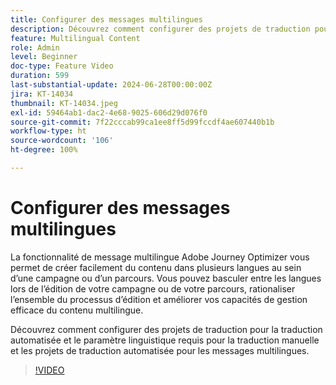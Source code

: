 ```yaml
---
title: Configurer des messages multilingues
description: Découvrez comment configurer des projets de traduction pour la traduction automatisée et le paramètre linguistique requis pour la traduction manuelle et les projets de traduction automatisée pour les messages multilingues.
feature: Multilingual Content
role: Admin
level: Beginner
doc-type: Feature Video
duration: 599
last-substantial-update: 2024-06-28T00:00:00Z
jira: KT-14034
thumbnail: KT-14034.jpeg
exl-id: 59464ab1-dac2-4e68-9025-606d29d076f0
source-git-commit: 7f22cccab99ca1ee8ff5d99fccdf4ae607440b1b
workflow-type: ht
source-wordcount: '106'
ht-degree: 100%

---
```


# Configurer des messages multilingues

La fonctionnalité de message multilingue Adobe Journey Optimizer vous permet de créer facilement du contenu dans plusieurs langues au sein d’une campagne ou d’un parcours. Vous pouvez basculer entre les langues lors de l’édition de votre campagne ou de votre parcours, rationaliser l’ensemble du processus d’édition et améliorer vos capacités de gestion efficace du contenu multilingue.

Découvrez comment configurer des projets de traduction pour la traduction automatisée et le paramètre linguistique requis pour la traduction manuelle et les projets de traduction automatisée pour les messages multilingues.
 
>[!VIDEO](https://video.tv.adobe.com/v/3453545/?learn=on&captions=fre_fr)
